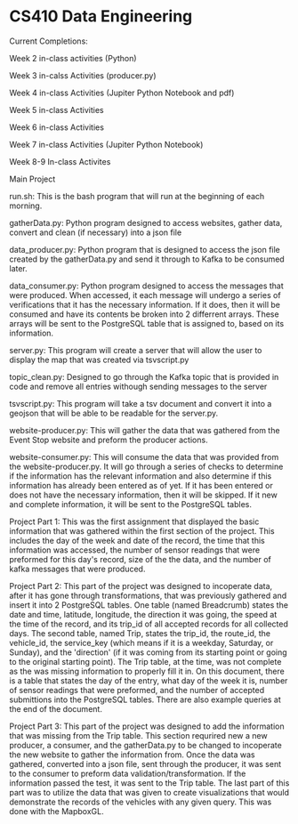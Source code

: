 # CS410 Data Engineering

Current Completions:

Week 2 in-class activities (Python) 

Week 3 in-calss Activities (producer.py)

Week 4 in-class Activities (Jupiter Python Notebook and pdf)

Week 5 in-class Activities 

Week 6 in-class Activities

Week 7 in-class Activities (Jupiter Python Notebook)

Week 8-9 In-class Activites 


Main Project

  run.sh: This is the bash program that will run at the beginning of each morning. 

  gatherData.py: Python program designed to access websites, gather data, convert and clean (if necessary) into a json file

  data_producer.py: Python program that is designed to access the json file created by the gatherData.py and send it through to Kafka to be consumed later. 

  data_consumer.py: Python program designed to access the messages that were produced. When accessed, it each message will undergo a series of verifications that it has the necessary information. If it does, then it will be consumed and have its contents be broken into 2 differrent arrays. These arrays will be sent to the PostgreSQL table that is assigned to, based on its information.

  server.py: This program will create a server that will allow the user to display the map that was created via tsvscript.py

  topic_clean.py: Designed to go through the Kafka topic that is provided in code and remove all entries withough sending messages to the server

  tsvscript.py: This program will take a tsv document and convert it into a geojson that will be able to be readable for the server.py.

  website-producer.py: This will gather the data that was gathered from the Event Stop website and preform the producer actions.

  website-consumer.py: This will consume the data that was provided from the website-producer.py. It will go through a series of checks to determine if the information has the relevant information and also determine if this information has already been entered as of yet. If it has been entered or does not have the necessary information, then it will be skipped. If it new and complete information, it will be sent to the PostgreSQL tables.


  Project Part 1: This was the first assignment that displayed the basic  information that was gathered within the first section of the project. This includes the day of the week and date of the record, the time that this information was accessed, the number of sensor readings that were preformed for this day's record, size of the the data, and the number of kafka messages that were produced. 

  Project Part 2: This part of the project was designed to incoperate data, after it has gone through transformations, that was previously gathered and insert it into 2 PostgreSQL tables. One table (named Breadcrumb) states the date and time, latitude, longitude, the direction it was going, the speed at the time of the record, and its trip_id of all accepted records for all collected days. The second table, named Trip, states the trip_id, the route_id, the vehicle_id, the service_key (which means if it is a weekday, Saturday, or Sunday), and the 'direction' (if it was coming from its starting point or going to the original starting point). The Trip table, at the time, was not complete as the was missing information to properly fill it in. On this document, there is a table that states the day of the entry, what day of the week it is, number of sensor readings that were preformed, and the number of accepted submittions into the PostgreSQL tables. There are also example queries at the end of the document. 

  Project Part 3: This part of the project was designed to add the information that was missing from the Trip table. This section requrired new a new producer, a consumer, and the gatherData.py to be changed to incoperate the new website to gather the information from. Once the data was gathered, converted into a json file, sent through the producer, it was sent to the consumer to preform data validation/transformation. If the information passed the test, it was sent to the Trip table. The last part of this part was to utilize the data that was given to create visualizations that would demonstrate  the records of the vehicles with any given query. This was done with the MapboxGL. 
